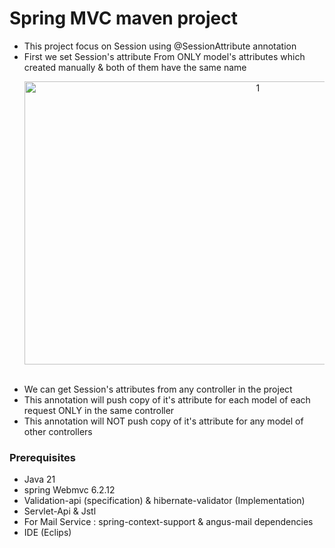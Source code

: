 # Spring MVC maven project
- This project focus on Session using @SessionAttribute annotation
- First we set Session's attribute From ONLY model's attributes which created manually & both of them have the same name
  <p align="center">
   <img width="731" height="453" alt="1" src="https://github.com/user-attachments/assets/68e25d5f-fbe3-4631-9af2-18088648f929" />
  </p>
  <br>
- We can get Session's attributes from any controller in the project
- This annotation will push copy of it's attribute for each model of each request ONLY in the same controller
-  This annotation will NOT push copy of it's attribute for any model of other controllers

  ### Prerequisites
- Java 21
- spring Webmvc 6.2.12
- Validation-api (specification) & hibernate-validator (Implementation)
- Servlet-Api & Jstl
- For Mail Service : spring-context-support & angus-mail dependencies
- IDE (Eclips)
